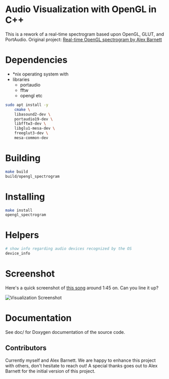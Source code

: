 # Audio Visualization with OpenGL in C++

This is a rework of a real-time spectrogram based upon OpenGL, GLUT, and PortAudio.
Original project: [Real-time OpenGL spectrogram by Alex Barnett](https://math.dartmouth.edu/~ahb/software/#glspect)

# Dependencies

- \*nix operating system with
- libraries
  - portaudio
  - fftw
  - opengl etc

```bash
sudo apt install -y
    cmake \
    libasound2-dev \
    portaudio19-dev \
    libfftw3-dev \
    libglu1-mesa-dev \
    freeglut3-dev \
    mesa-common-dev
```

# Building

```bash
make build
build/opengl_spectrogram
```

# Installing
```bash
make install
opengl_spectrogram
```

# Helpers
```bash
# show info regarding audio devices recognized by the OS
device_info
```

# Screenshot

Here's a quick screenshot of [this song](https://www.youtube.com/watch?v=n70c3Dzw-ZM) around 1:45 on. Can you line it up?

![Visualization Screenshot](https://raw.githubusercontent.com/aagnone3/audio_visualization/master/res/img/screenshot_armin.png)

# Documentation

See doc/ for Doxygen documentation of the source code.

## Contributors

Currently myself and Alex Barnett. We are happy to enhance this project with others, don't hesitate to reach out!
A special thanks goes out to Alex Barnett for the initial version of this project.
